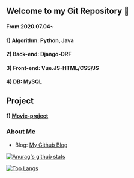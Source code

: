 ## Welcome to my Git Repository 👋
#### From 2020.07.04~ 

#### 1) Algorithm: Python, Java
#### 2) Back-end: Django-DRF 
#### 3) Front-end: Vue.JS-HTML/CSS/JS
#### 4) DB: MySQL

## Project
#### 1) [Movie-project](oogiayo.movie_project)

### About Me
- Blog: [My Github Blog](oogiayo.github.io)

[![Anurag's github stats](https://github-readme-stats.vercel.app/api?username=oogiayo)](https://github.com/oogiayo/github-readme-stats)

[![Top Langs](https://github-readme-stats.vercel.app/api/top-langs/?username=oogiayo&layout=compact&hide=css)](https://github.com/oogiayo/github-readme-stats)
<!--
**oogiayo/oogiayo** is a ✨ _special_ ✨ repository because its `README.md` (this file) appears on your GitHub profile.

Here are some ideas to get you started:

- 🔭 I’m currently working on ...
- 🌱 I’m currently learning ...
- 👯 I’m looking to collaborate on ...
- 🤔 I’m looking for help with ...
- 💬 Ask me about ...
- 📫 How to reach me: ...
- 😄 Pronouns: ...
- ⚡ Fun fact: ...
-->


